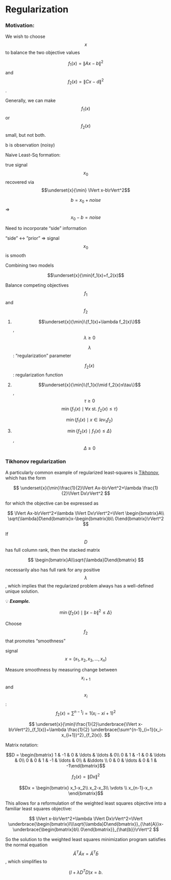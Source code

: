 # Regularization

### Motivation:

We wish to choose $$x$$ to balance the two objective values

$$f_1(x)=\lVert Ax-b\rVert^2$$ and $$f_2(x)=\lVert Cx-d\rVert^2$$.

Generally, we can make $$f_1(x)$$ or $$f_2(x)$$ small, but not both.

b is observation (noisy)

Naive Least-Sq formation:

true signal $$x_0$$ recovered via $$\underset{x}{\min} \lVert x-b\rVert^2$$

$$b=x_0+noise$$ ⇒ $$x_0-b=noise$$

Need to incorporate “side” information

“side” ↔ ”prior” ⇒ signal $$x_0$$ is smooth

Combining two models

$$\underset{x}{\min}f_1(x)+f_2(x)$$

Balance competing objectives $$f_1$$ and $$f_2$$

1.  $$\underset{x}{\min}\{f_1(x)+\lambda f_2(x)\}$$, $$\lambda ≥ 0$$

    $$\lambda$$: “regularization” parameter

    $$f_2(x)$$: regularization function
2.  $$\underset{x}{\min}\{f_1(x)\mid f_2(x)≤\tau\}$$, $$\tau ≥ 0$$ $$\min\{f_1(x) \mid \forall x \text{ st. } f_2(x) \le \tau\}$$&#x20;

    $$\min\{f_1(x)\mid x \in lev_\tau f_2\}$$
3. $$\min\{f_2(x)\mid f_1(x)≤ \Delta\}$$, $$\Delta≥ 0$$

### **Tikhonov regularization**

A particularly common example of regularized least-squares is [Tikhonov](https://en.wikipedia.org/wiki/Tikhonov\_regularization), which has the form

$$
\underset{x}{\min}\frac{1}{2}\lVert Ax-b\rVert^2+\lambda \frac{1}{2}\lVert Dx\rVert^2
$$

for which the objective can be expressed as

$$
\lVert Ax-b\rVert^2+\lambda \lVert Dx\rVert^2=\lVert \begin{bmatrix}A\\ \sqrt{\lambda}D\end{bmatrix}x-\begin{bmatrix}b\\ 0\end{bmatrix}\rVert^2
$$

If $$D$$ has full column rank, then the stacked matrix

$$
\begin{bmatrix}A\\\sqrt{\lambda}D\end{bmatrix}
$$

necessarily also has full rank for any positive $$\lambda$$, which implies that the regularized problem always has a well-defined unique solution.



💡 _**Example.**_

$$\min\{f_2(x)\mid \lVert x-b\rVert^2≤\Delta\}$$&#x20;

Choose $$f_2$$ that promotes “smoothness”&#x20;

signal $$x=(x_1,x_2,x_3,…,x_n)$$



Measure smoothness by measuring change between $$x_{i+1}$$ and $$x_i$$: $$f_2(x)=\sum^{n-1}{i=1}(x_i-x{i+1})^2$$

$$
\underset{x}{\min}\frac{1}{2}\underbrace{\lVert x-b\rVert^2}_{f_1(x)}+\lambda \frac{1}{2} \underbrace{\sum^{n-1}_{i=1}(x_i-x_{i+1})^2}_{f_2(x)}.
$$

Matrix notation:

$$D = \begin{bmatrix} 1 & -1 & 0 & \ldots & \ldots & 0\\ 0 & 1 & -1 & 0 & \ldots & 0\\ 0 & 0 & 1 & -1 & \ldots & 0\\ & &\ddots \\ 0 & 0 & \ldots & 0 & 1 & -1\end{bmatrix}$$

$$f_2(x)=\lVert Dx\rVert^2$$

$$Dx = \begin{bmatrix} x_1-x_2\\ x_2-x_3\\ \vdots \\ x_{n-1}-x_n \end{bmatrix}$$&#x20;

This allows for a reformulation of the weighted least squares objective into a familiar least squares objective:

$$
\lVert x-b\rVert^2+\lambda \lVert Dx\rVert^2=\lVert \underbrace{\begin{bmatrix}I\\\sqrt{\lambda}D\end{bmatrix}}_{\hat{A}}x-\underbrace{\begin{bmatrix}b\\ 0\end{bmatrix}}_{\hat{b}}\rVert^2
$$

So the solution to the weighted least squares minimization program satisfies the normal equation $$\hat{A}^T\hat{A}x=\hat{A}^T\hat{b}$$, which simplifies to

$$
(I+\lambda D^TD)x=b.
$$
